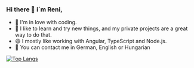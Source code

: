 ### Hi there 👋  i´m Reni,

- 👯 I'm in love with coding.
- 🔭 I like to learn and try new things, and my private projects are a great way to do that. 
- 😄 I mostly like working with Angular, TypeScript and Node.js. 
- 💬 You can contact me in German, English or Hungarian

[![Top Langs](https://github-readme-stats.vercel.app/api/top-langs/?username=ReniIrinyi&langs_count=8&theme=radical)](https://github.com/anuraghazra/github-readme-stats)
